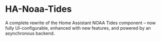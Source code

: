 # HA-Noaa-Tides
A complete rewrite of the Home Assistant NOAA Tides component – now fully UI-configurable, enhanced with new features, and powered by an asynchronous backend.
